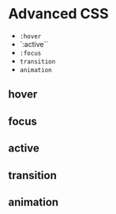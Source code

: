 # Advanced CSS
- `:hover`
- `:active``
- `:focus`
- `transition`
- `animation`

## hover
## focus
## active
## transition
## animation
